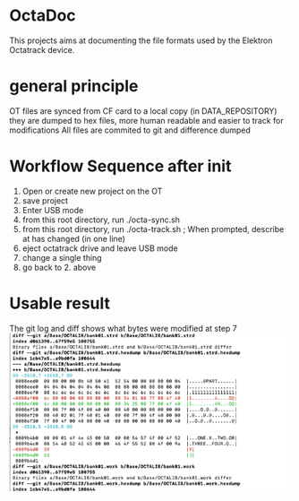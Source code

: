 # OctaDoc

This projects aims at documenting the file formats used by the Elektron Octatrack device. 


# general principle
OT files are synced from CF card to a local copy (in DATA_REPOSITORY)
they are dumped to hex files, more human readable and easier to track for
modifications
All files are commited to git and difference dumped


# Workflow Sequence after init
1. Open or create new project on the OT
2. save project
3. Enter USB mode
4. from this root directory, run ./octa-sync.sh 
5. from this root directory, run ./octa-track.sh ; When prompted, describe at has changed (in one line)
6. eject octatrack drive and leave USB mode
7. change a single thing 
8. go back to 2. above

# Usable result
The git log  and diff shows what bytes were modified at step 7
![git diff output](./doc/Diff_Output_Screenshot.png?raw=true)
